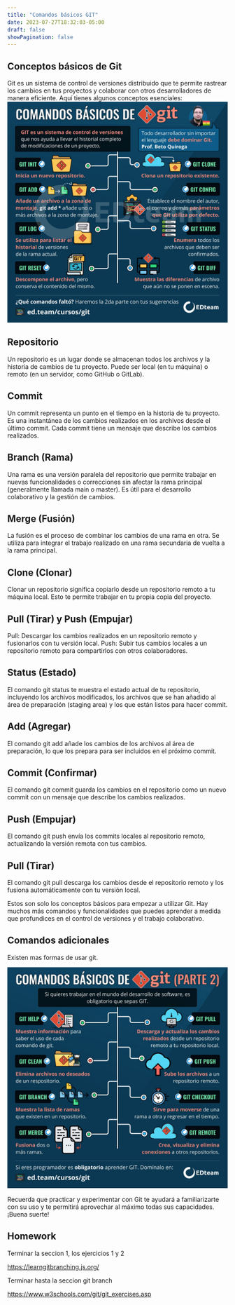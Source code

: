 ```yaml
---
title: "Comandos básicos GIT"
date: 2023-07-27T18:32:03-05:00
draft: false
showPagination: false
---
```

## Conceptos básicos de Git
Git es un sistema de control de versiones distribuido que te permite rastrear los cambios en tus proyectos y colaborar con otros desarrolladores de manera eficiente. Aquí tienes algunos conceptos esenciales:
![git1](git1.jpg)
## Repositorio
Un repositorio es un lugar donde se almacenan todos los archivos y la historia de cambios de tu proyecto. Puede ser local (en tu máquina) o remoto (en un servidor, como GitHub o GitLab).

## Commit
Un commit representa un punto en el tiempo en la historia de tu proyecto. Es una instantánea de los cambios realizados en los archivos desde el último commit. Cada commit tiene un mensaje que describe los cambios realizados.

## Branch (Rama)
Una rama es una versión paralela del repositorio que permite trabajar en nuevas funcionalidades o correcciones sin afectar la rama principal (generalmente llamada main o master). Es útil para el desarrollo colaborativo y la gestión de cambios.

## Merge (Fusión)
La fusión es el proceso de combinar los cambios de una rama en otra. Se utiliza para integrar el trabajo realizado en una rama secundaria de vuelta a la rama principal.

## Clone (Clonar)
Clonar un repositorio significa copiarlo desde un repositorio remoto a tu máquina local. Esto te permite trabajar en tu propia copia del proyecto.

## Pull (Tirar) y Push (Empujar)
Pull: Descargar los cambios realizados en un repositorio remoto y fusionarlos con tu versión local.
Push: Subir tus cambios locales a un repositorio remoto para compartirlos con otros colaboradores.
## Status (Estado)
El comando git status te muestra el estado actual de tu repositorio, incluyendo los archivos modificados, los archivos que se han añadido al área de preparación (staging area) y los que están listos para hacer commit.

## Add (Agregar)
El comando git add añade los cambios de los archivos al área de preparación, lo que los prepara para ser incluidos en el próximo commit.

## Commit (Confirmar)
El comando git commit guarda los cambios en el repositorio como un nuevo commit con un mensaje que describe los cambios realizados.

## Push (Empujar)
El comando git push envía los commits locales al repositorio remoto, actualizando la versión remota con tus cambios.

## Pull (Tirar)
El comando git pull descarga los cambios desde el repositorio remoto y los fusiona automáticamente con tu versión local.

Estos son solo los conceptos básicos para empezar a utilizar Git. Hay muchos más comandos y funcionalidades que puedes aprender a medida que profundices en el control de versiones y el trabajo colaborativo.

## Comandos adicionales
Existen mas formas de usar git.

![git2](git2.jpg)

Recuerda que practicar y experimentar con Git te ayudará a familiarizarte con su uso y te permitirá aprovechar al máximo todas sus capacidades. ¡Buena suerte!

## Homework
Terminar la seccion 1, los ejercicios 1 y 2

https://learngitbranching.js.org/

Terminar hasta la seccion git branch

https://www.w3schools.com/git/git_exercises.asp